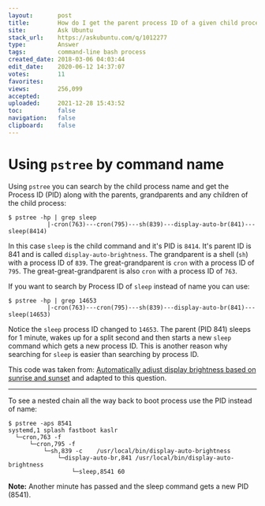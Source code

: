 ```yaml
---
layout:       post
title:        How do I get the parent process ID of a given child process?
site:         Ask Ubuntu
stack_url:    https://askubuntu.com/q/1012277
type:         Answer
tags:         command-line bash process
created_date: 2018-03-06 04:03:44
edit_date:    2020-06-12 14:37:07
votes:        11
favorites:    
views:        256,099
accepted:     
uploaded:     2021-12-28 15:43:52
toc:          false
navigation:   false
clipboard:    false
---
```


# Using `pstree` by command name

Using `pstree` you can search by the child process name and get the Process ID (PID) along with the parents, grandparents and any children of the child process:

``` 
$ pstree -hp | grep sleep
           |-cron(763)---cron(795)---sh(839)---display-auto-br(841)---sleep(8414)

```


In this case `sleep` is the child command and it's PID is `8414`. It's parent ID is 841 and is called `display-auto-brightness`. The grandparent is a shell (`sh`) with a process ID of `839`. The great-grandparent is `cron` with a process ID of `795`. The great-great-grandparent is also `cron` with a process ID of `763`.

If you want to search by Process ID of `sleep` instead of name you can use:

``` 
$ pstree -hp | grep 14653
           |-cron(763)---cron(795)---sh(839)---display-auto-br(841)---sleep(14653)

```

Notice the `sleep` process ID changed to `14653`. The parent (PID 841) sleeps for 1 minute, wakes up for a split second and then starts a new `sleep` command which gets a new process ID. This is another reason why searching for `sleep` is easier than searching by process ID.

This code was taken from: [Automatically adjust display brightness based on sunrise and sunset][1] and adapted to this question.

----------

To see a nested chain all the way back to boot process use the PID instead of name:

``` 
$ pstree -aps 8541
systemd,1 splash fastboot kaslr
  └─cron,763 -f
      └─cron,795 -f
          └─sh,839 -c    /usr/local/bin/display-auto-brightness
              └─display-auto-br,841 /usr/local/bin/display-auto-brightness
                  └─sleep,8541 60

```

**Note:** Another minute has passed and the sleep command gets a new PID (8541).

  [1]: https://pippim.github.io/2017/03/19/Automatically-adjust-display-brightness-based-on-sunrise-and-sunset.html

